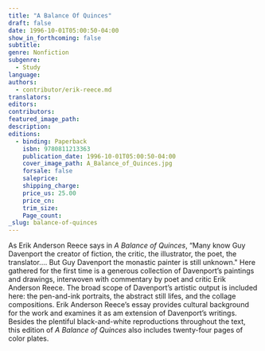 ```yaml
---
title: "A Balance Of Quinces"
draft: false
date: 1996-10-01T05:00:50-04:00
show_in_forthcoming: false
subtitle:
genre: Nonfiction
subgenre:
  - Study
language:
authors:
  - contributor/erik-reece.md
translators:
editors:
contributors:
featured_image_path:
description:
editions:
  - binding: Paperback
    isbn: 9780811213363
    publication_date: 1996-10-01T05:00:50-04:00
    cover_image_path: A_Balance_of_Quinces.jpg
    forsale: false
    saleprice:
    shipping_charge:
    price_us: 25.00
    price_cn:
    trim_size:
    Page_count:
_slug: balance-of-quinces
---
```


As Erik Anderson Reece says in _A Balance of Quinces_, “Many know Guy Davenport the creator of fiction, the critic, the illustrator, the poet, the translator.... But Guy Davenport the monastic painter is still unknown." Here gathered for the first time is a generous collection of Davenport’s paintings and drawings, interwoven with commentary by poet and critic Erik Anderson Reece. The broad scope of Davenport’s artistic output is included here: the pen-and-ink portraits, the abstract still lifes, and the collage compositions. Erik Anderson Reece’s essay provides cultural background for the work and examines it as am extension of Davenport’s writings. Besides the plentiful black-and-white reproductions throughout the text, this edition of _A Balance of Quinces_ also includes twenty-four pages of color plates.

